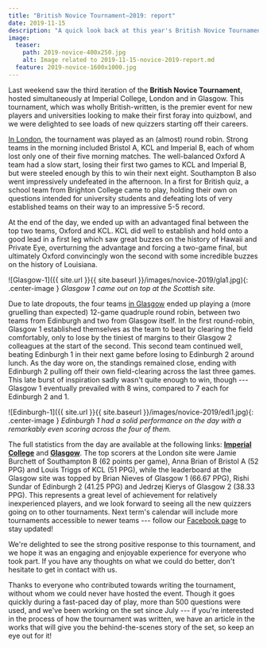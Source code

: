 ```yaml
---
title: "British Novice Tournament—2019: report"
date: 2019-11-15
description: "A quick look back at this year's British Novice Tournament."
image:
  teaser:
    path: 2019-novice-400x250.jpg
    alt: Image related to 2019-11-15-novice-2019-report.md
  feature: 2019-novice-1600x1000.jpg
---
```


Last weekend saw the third iteration of the **British Novice Tournament**, hosted simultaneously at Imperial College, London and in Glasgow. This tournament, which was wholly British-written, is the premier event for new players and universities looking to make their first foray into quizbowl, and we were delighted to see loads of new quizzers starting off their careers.

[In London](https://hsquizbowl.org/db/tournaments/6127/), the tournament was played as an (almost) round robin. Strong teams in the morning included Bristol A, KCL and Imperial B, each of whom lost only one of their five morning matches. The well-balanced Oxford A team had a slow start, losing their first two games to KCL and Imperial B, but were steeled enough by this to win their next eight. Southampton B also went impressively undefeated in the afternoon. In a first for British quiz, a school team from Brighton College came to play, holding their own on questions intended for university students and defeating lots of very established teams on their way to an impressive 5-5 record.

At the end of the day, we ended up with an advantaged final between the top two teams, Oxford and KCL. KCL did well to establish and hold onto a good lead in a first leg which saw great buzzes on the history of Hawaii and Private Eye, overturning the advantage and forcing a two-game final, but ultimately Oxford convincingly won the second with some incredible buzzes on the history of Louisiana.

![Glasgow-1]({{ site.url }}{{ site.baseurl }}/images/novice-2019/gla1.jpg){: .center-image }
_Glasgow 1 came out on top at the Scottish site._

Due to late dropouts, the four teams [in Glasgow](https://hsquizbowl.org/db/tournaments/6135/) ended up playing a (more gruelling than expected) 12-game quadruple round robin, between two teams from Edinburgh and two from Glasgow itself. In the first round-robin, Glasgow 1 established themselves as the team to beat by clearing the field comfortably, only to lose by the tiniest of margins to their Glasgow 2 colleagues at the start of the second. This second team continued well, beating Edinburgh 1 in their next game before losing to Edinburgh 2 around lunch. As the day wore on, the standings remained close, ending with Edinburgh 2 pulling off their own field-clearing across the last three games. This late burst of inspiration sadly wasn't quite enough to win, though --- Glasgow 1 eventually prevailed with 8 wins, compared to 7 each for Edinburgh 2 and 1.

![Edinburgh-1]({{ site.url }}{{ site.baseurl }}/images/novice-2019/edi1.jpg){: .center-image }
_Edinburgh 1 had a solid performance on the day with a remarkably even scoring across the four of them._

The full statistics from the day are available at the following links: [**Imperial College**](https://hsquizbowl.org/db/tournaments/6127/) and [**Glasgow**](https://hsquizbowl.org/db/tournaments/6135/). The top scorers at the London site were Jamie Burchett of Southampton B (62 points per game), Anna Brian of Bristol A (52 PPG) and Louis Triggs of KCL (51 PPG), while the leaderboard at the Glasgow site was topped by Brian Nieves of Glasgow 1 (66.67 PPG), Rishi Sundar of Edinburgh 2 (41.25 PPG) and Jedrzej Kierys of Glasgow 2 (38.33 PPG). This represents a great level of achievement for relatively inexperienced players, and we look forward to seeing all the new quizzers going on to other tournaments. Next term's calendar will include more tournaments accessible to newer teams --- follow our [Facebook page](https://www.facebook.com/quizbowluk/) to stay updated!

We're delighted to see the strong positive response to this tournament, and we hope it was an engaging and enjoyable experience for everyone who took part. If you have any thoughts on what we could do better, don't hesitate to get in contact with us.

Thanks to everyone who contributed towards writing the tournament, without whom we could never have hosted the event. Though it goes quickly during a fast-paced day of play, more than 500 questions were used, and we've been working on the set since July --- if you're interested in the process of how the tournament was written, we have an article in the works that will give you the behind-the-scenes story of the set, so keep an eye out for it!
